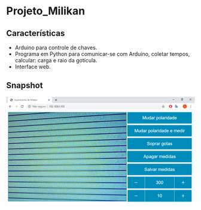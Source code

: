 # Projeto_Milikan

## Características

* Arduino para controle de chaves.
* Programa em Python para comunicar-se com Arduino, coletar tempos, calcular: carga e raio da gotícula.
* Interface web.

## Snapshot

![Imagem do programa](img/snapshot.png)
